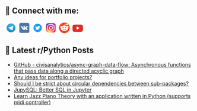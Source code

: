 ## 🔎 Connect with me:
[<img src="https://github.com/bullbesh/bullbesh/blob/main/images/Telegram.png" width="32" height="32" />](https://t.me/bullbesh)
[<img src="https://github.com/bullbesh/bullbesh/blob/main/images/VK.png" width="32" height="32" />](https://vk.com/bullbesh)
[<img src="https://github.com/bullbesh/bullbesh/blob/main/images/Twitter.png" width="32" height="32" />](https://twitter.com/bullbesh1)
[<img src="https://github.com/bullbesh/bullbesh/blob/main/images/Instagram.png" width="32" height="32" />](https://www.instagram.com/bullbesh)
[<img src="https://github.com/bullbesh/bullbesh/blob/main/images/Reddit.png" width="32" height="32" />](https://www.reddit.com/user/bullbesh)
[<img src="https://github.com/bullbesh/bullbesh/blob/main/images/YouTube.png" width="32" height="32" />](https://www.youtube.com/channel/UCtfjRs6uzgq5mfm8S06WTcg)

## 📕 Latest r/Python Posts
<!-- BLOG-POST-LIST:START -->
- [GitHub - civisanalytics/async-graph-data-flow: Asynchronous functions that pass data along a directed acyclic graph](https://www.reddit.com/r/Python/comments/103csd7/github_civisanalyticsasyncgraphdataflow/)
- [Any ideas for portfolio projects?](https://www.reddit.com/r/Python/comments/103b54m/any_ideas_for_portfolio_projects/)
- [Should I be strict about circular dependencies between sub-packages?](https://www.reddit.com/r/Python/comments/103areb/should_i_be_strict_about_circular_dependencies/)
- [JupySQL: Better SQL in Jupyter](https://www.reddit.com/r/Python/comments/1039zv1/jupysql_better_sql_in_jupyter/)
- [Learn Jazz Piano Theory with an application written in Python &lpar;supports midi controller&rpar;](https://www.reddit.com/r/Python/comments/103706z/learn_jazz_piano_theory_with_an_application/)
<!-- BLOG-POST-LIST:END -->
